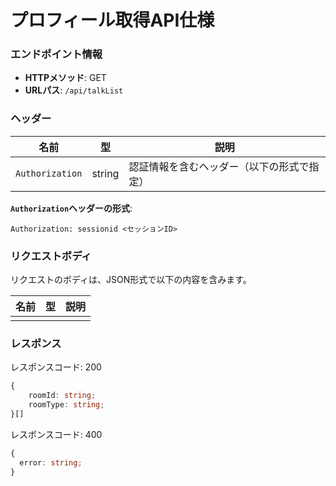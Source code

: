 # プロフィール取得API仕様

### エンドポイント情報

- **HTTPメソッド**: GET
- **URLパス**: `/api/talkList`

### ヘッダー

| 名前            | 型     | 説明                                       |
| --------------- | ------ | ------------------------------------------ |
| `Authorization` | string | 認証情報を含むヘッダー（以下の形式で指定） |

**`Authorization`ヘッダーの形式**:

```
Authorization: sessionid <セッションID>
```


### リクエストボディ

リクエストのボディは、JSON形式で以下の内容を含みます。

| 名前        | 型     | 説明                           |
| ----------- | ------ | ------------------------------ |
| | | |

### レスポンス

レスポンスコード: 200

```ts
{
    roomId: string;
    roomType: string;
}[]
```

レスポンスコード: 400

```ts
{
  error: string;
}
```